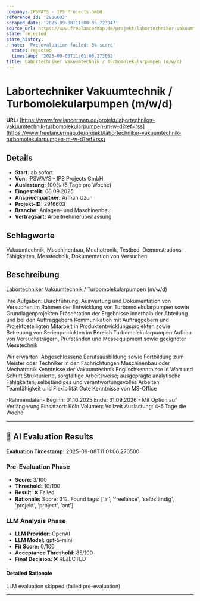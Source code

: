 ```yaml
---
company: IPSWAYS - IPS Projects GmbH
reference_id: '2916603'
scraped_date: '2025-09-08T11:00:05.723947'
source_url: https://www.freelancermap.de/projekt/labortechniker-vakuumtechnik-turbomolekularpumpen-m-w-d?ref=rss
state: rejected
state_history:
- note: 'Pre-evaluation failed: 3% score'
  state: rejected
  timestamp: '2025-09-08T11:01:06.273052'
title: Labortechniker Vakuumtechnik / Turbomolekularpumpen (m/w/d)
---
```



# Labortechniker Vakuumtechnik / Turbomolekularpumpen (m/w/d)
**URL:** [https://www.freelancermap.de/projekt/labortechniker-vakuumtechnik-turbomolekularpumpen-m-w-d?ref=rss](https://www.freelancermap.de/projekt/labortechniker-vakuumtechnik-turbomolekularpumpen-m-w-d?ref=rss)
## Details
- **Start:** ab sofort
- **Von:** IPSWAYS - IPS Projects GmbH
- **Auslastung:** 100% (5 Tage pro Woche)
- **Eingestellt:** 08.09.2025
- **Ansprechpartner:** Arman Uzun
- **Projekt-ID:** 2916603
- **Branche:** Anlagen- und Maschinenbau
- **Vertragsart:** Arbeitnehmerüberlassung

## Schlagworte
Vakuumtechnik, Maschinenbau, Mechatronik, Testbed, Demonstrations-Fähigkeiten, Messtechnik, Dokumentation von Versuchen

## Beschreibung
Labortechniker Vakuumtechnik / Turbomolekularpumpen (m/w/d)

Ihre Aufgaben:
Durchführung, Auswertung und Dokumentation von Versuchen im Rahmen der Entwicklung von Turbomolekularpumpen sowie Grundlagenprojekten
Präsentation der Ergebnisse innerhalb der Abteilung und bei den Auftraggebern
Kommunikation mit Auftraggebern und Projektbeteiligten
Mitarbeit in Produktentwicklungsprojekten sowie Betreuung von Serienprodukten im Bereich Turbomolekularpumpen
Aufbau von Versuchsträgern, Prüfständen und Messequipment sowie geeigneter Messtechnik

Wir erwarten:
Abgeschlossene Berufsausbildung sowie Fortbildung zum Meister oder Techniker in den Fachrichtungen Maschinenbau oder Mechatronik
Kenntnisse der Vakuumtechnik
Englischkenntnisse in Wort und Schrift
Strukturierte, sorgfältige Arbeitsweise; ausgeprägte analytische Fähigkeiten; selbständiges und verantwortungsvolles Arbeiten
Teamfähigkeit und Flexibilität
Gute Kenntnisse von MS-Office

-Rahmendaten-
Beginn: 01.10.2025
Ende: 31.09.2026 - Mit Option auf Verlängerung
Einsatzort: Köln
Volumen: Vollzeit
Auslastung: 4-5 Tage die Woche

---

## 🤖 AI Evaluation Results

**Evaluation Timestamp:** 2025-09-08T11:01:06.270500

### Pre-Evaluation Phase
- **Score:** 3/100
- **Threshold:** 10/100
- **Result:** ❌ Failed
- **Rationale:** Score: 3%. Found tags: ['ai', 'freelance', 'selbständig', 'projekt', 'project', 'ant']

### LLM Analysis Phase
- **LLM Provider:** OpenAI
- **LLM Model:** gpt-5-mini
- **Fit Score:** 0/100
- **Acceptance Threshold:** 85/100
- **Final Decision:** ❌ REJECTED

#### Detailed Rationale
LLM evaluation skipped (failed pre-evaluation)

---
